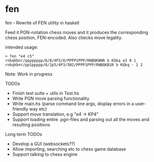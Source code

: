 fen 
===

fen - Rewrite of FEN utility in haskell


Feed it PGN-notation chess moves and it produces the corresponding chess position, FEN-encoded.
Also checks move legality.

intended usage:

    > fen "e4 c5"
    rnbqkbnr/pppppppp/8/8/4P3/8/PPPP1PPP/RNBQKBNR b KQkq e3 0 1
    rnbqkbnr/pp1ppppp/8/2p5/4P3/5N2/PPPP1PPP/RNBQKB1R b KQkq - 1 2

Note: Work in progress


TODOs
- Finish test suite + utils in Test.hs
- Write PGN move parsing functionality
- Write main.hs (parse command line args, display errors in a user-friendly way etc)
- Support move translation, e.g "e4 -> KP4"
- Support loading entire .pgn-files and parsing out all the moves and resulting positions


Long term TODOs
- Develop a GUI (websockets??)
- Allow importing, searching etc to chess game database
- Support talking to chess engine
